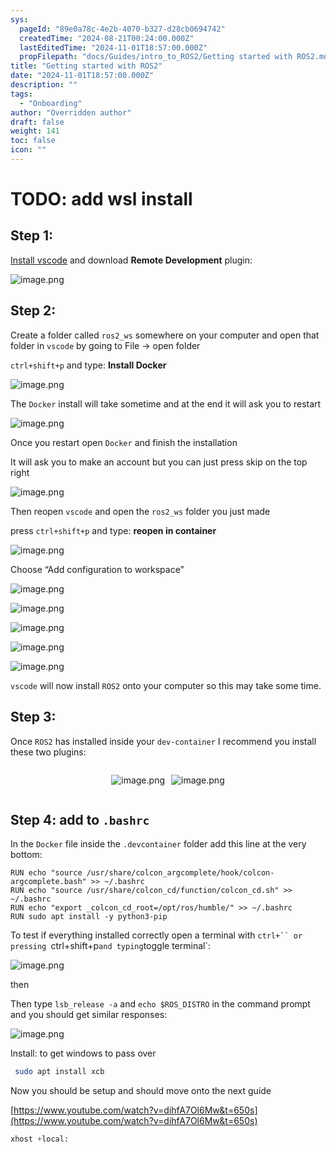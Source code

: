 ```yaml
---
sys:
  pageId: "89e0a78c-4e2b-4070-b327-d28cb0694742"
  createdTime: "2024-08-21T00:24:00.000Z"
  lastEditedTime: "2024-11-01T18:57:00.000Z"
  propFilepath: "docs/Guides/intro_to_ROS2/Getting started with ROS2.md"
title: "Getting started with ROS2"
date: "2024-11-01T18:57:00.000Z"
description: ""
tags:
  - "Onboarding"
author: "Overridden author"
draft: false
weight: 141
toc: false
icon: ""
---
```


# TODO: add wsl install

## Step 1:

[Install vscode](https://code.visualstudio.com/download) and download **Remote Development** plugin:

![image.png](https://prod-files-secure.s3.us-west-2.amazonaws.com/d518164a-d88e-44d1-a4ee-3adb3bd8bce0/efb52993-1881-4a40-b95e-6f020334f022/image.png?X-Amz-Algorithm=AWS4-HMAC-SHA256&X-Amz-Content-Sha256=UNSIGNED-PAYLOAD&X-Amz-Credential=ASIAZI2LB4665JWJXXPJ%2F20250420%2Fus-west-2%2Fs3%2Faws4_request&X-Amz-Date=20250420T061056Z&X-Amz-Expires=3600&X-Amz-Security-Token=IQoJb3JpZ2luX2VjEBIaCXVzLXdlc3QtMiJHMEUCIQC5X9ABHgxadAX6GZPLQP6qVKWpCVYtv4sp6dLX60kHEAIgK%2BSeLPNvOfHpAB7WVPSP4raus0T3DgHShBhq5WpATn4qiAQIm%2F%2F%2F%2F%2F%2F%2F%2F%2F%2F%2FARAAGgw2Mzc0MjMxODM4MDUiDDoPW1phabrowuzXzyrcAwICMYWOcXQRtgv%2BF0i%2Fxy%2BSrrE7TbEkQWd6rpqCJeHmBrqRlW6AyoBExLov7QEI2tGC1N6Z1VZNKUvoYjfuRhjqXhUDtpfQ7hOjVsEPIylvreTlO4mr3VyWuQdY%2BX7CmGgUahXUddw%2FLcSxna9Xi8jGgQSh8JMKeR9QqBdlR%2BOmeEl55CNroPd0qLFtLaI4ma21BObqDAcj%2FZGj5CoQuIsh47D8JQZNfxq%2FalJbbC6tesysSi87La9FP7xOxi3QlwpEEWCylJG3w%2FQUpV8aiZKvDEsiabgLLzyI2gNZxS1nUip6c2rTwBCSDN62o03olyo9GkCe5lUEaUgF7pBlDUIAiAyEC7fnCVC5vggWiD45YJFFWOwbV8Pd8jmJQiFJIv%2BGHuvR6sNBcAcmYnNuB%2FxLfAoKm2RS%2BaMMWc4AG%2FIVgoXD9Jp6Z8bCFW0DBXBQAFk29FZ7%2FOONTwVFjsAlnqYuNOJ2UyaVYhs262dVvbNqVjYCrxEO3z%2FaVdh5aP4rZJaSBdwBvWvoH60slQPbvlla8Re3cgft%2FUUAmt9ED9pKxUw65QYypyPJi2OeSNsLxiYN6sgzPl7FeHSlWkdGbLOeO%2BGNR2HZfyr7z05iD9W0te7o%2B7uqoxkL3WQpMIKtkcAGOqUBcRKX%2BttPA%2F7gJHtcQVHUIA17OMcZnWHzabIqGUzGdqdlMmSuadYdSWvSAcLuS0jTxBA%2B4nTVzDClqOGkxfVaNvDTpKTyUzGRf9STdkHDsJsVB%2Batpz%2FGVk5i38imfn0pWKj5%2FgC%2FIArhg4Qg4H3raGsEDwQZCKIbGCc2yQl4DN%2FxewXkzTSvdUTxsePClBIojIS2%2FkEKutdGjr4ooBeDI2DTrHfM&X-Amz-Signature=4ded5abcee628854b7441f23e514d3fdd9508e7e4068b924c74859b0ba8db62e&X-Amz-SignedHeaders=host&x-id=GetObject)

## Step 2:

Create a folder called `ros2_ws` somewhere on your computer and open that folder in `vscode` by going to File → open folder 

`ctrl+shift+p` and type: **Install Docker**

![image.png](https://prod-files-secure.s3.us-west-2.amazonaws.com/d518164a-d88e-44d1-a4ee-3adb3bd8bce0/2269dc0e-1cd5-47ff-bceb-c04ad9b2eab0/image.png?X-Amz-Algorithm=AWS4-HMAC-SHA256&X-Amz-Content-Sha256=UNSIGNED-PAYLOAD&X-Amz-Credential=ASIAZI2LB4665JWJXXPJ%2F20250420%2Fus-west-2%2Fs3%2Faws4_request&X-Amz-Date=20250420T061056Z&X-Amz-Expires=3600&X-Amz-Security-Token=IQoJb3JpZ2luX2VjEBIaCXVzLXdlc3QtMiJHMEUCIQC5X9ABHgxadAX6GZPLQP6qVKWpCVYtv4sp6dLX60kHEAIgK%2BSeLPNvOfHpAB7WVPSP4raus0T3DgHShBhq5WpATn4qiAQIm%2F%2F%2F%2F%2F%2F%2F%2F%2F%2F%2FARAAGgw2Mzc0MjMxODM4MDUiDDoPW1phabrowuzXzyrcAwICMYWOcXQRtgv%2BF0i%2Fxy%2BSrrE7TbEkQWd6rpqCJeHmBrqRlW6AyoBExLov7QEI2tGC1N6Z1VZNKUvoYjfuRhjqXhUDtpfQ7hOjVsEPIylvreTlO4mr3VyWuQdY%2BX7CmGgUahXUddw%2FLcSxna9Xi8jGgQSh8JMKeR9QqBdlR%2BOmeEl55CNroPd0qLFtLaI4ma21BObqDAcj%2FZGj5CoQuIsh47D8JQZNfxq%2FalJbbC6tesysSi87La9FP7xOxi3QlwpEEWCylJG3w%2FQUpV8aiZKvDEsiabgLLzyI2gNZxS1nUip6c2rTwBCSDN62o03olyo9GkCe5lUEaUgF7pBlDUIAiAyEC7fnCVC5vggWiD45YJFFWOwbV8Pd8jmJQiFJIv%2BGHuvR6sNBcAcmYnNuB%2FxLfAoKm2RS%2BaMMWc4AG%2FIVgoXD9Jp6Z8bCFW0DBXBQAFk29FZ7%2FOONTwVFjsAlnqYuNOJ2UyaVYhs262dVvbNqVjYCrxEO3z%2FaVdh5aP4rZJaSBdwBvWvoH60slQPbvlla8Re3cgft%2FUUAmt9ED9pKxUw65QYypyPJi2OeSNsLxiYN6sgzPl7FeHSlWkdGbLOeO%2BGNR2HZfyr7z05iD9W0te7o%2B7uqoxkL3WQpMIKtkcAGOqUBcRKX%2BttPA%2F7gJHtcQVHUIA17OMcZnWHzabIqGUzGdqdlMmSuadYdSWvSAcLuS0jTxBA%2B4nTVzDClqOGkxfVaNvDTpKTyUzGRf9STdkHDsJsVB%2Batpz%2FGVk5i38imfn0pWKj5%2FgC%2FIArhg4Qg4H3raGsEDwQZCKIbGCc2yQl4DN%2FxewXkzTSvdUTxsePClBIojIS2%2FkEKutdGjr4ooBeDI2DTrHfM&X-Amz-Signature=77b4ac7f1ef4e2803427e8ddeea5115614d8d9684c630020de0dd2a5cf611607&X-Amz-SignedHeaders=host&x-id=GetObject)

The `Docker` install will take sometime and at the end it will ask you to restart

![image.png](https://prod-files-secure.s3.us-west-2.amazonaws.com/d518164a-d88e-44d1-a4ee-3adb3bd8bce0/ed233f78-be33-4b1f-b89c-9c346c0e961e/image.png?X-Amz-Algorithm=AWS4-HMAC-SHA256&X-Amz-Content-Sha256=UNSIGNED-PAYLOAD&X-Amz-Credential=ASIAZI2LB4665JWJXXPJ%2F20250420%2Fus-west-2%2Fs3%2Faws4_request&X-Amz-Date=20250420T061056Z&X-Amz-Expires=3600&X-Amz-Security-Token=IQoJb3JpZ2luX2VjEBIaCXVzLXdlc3QtMiJHMEUCIQC5X9ABHgxadAX6GZPLQP6qVKWpCVYtv4sp6dLX60kHEAIgK%2BSeLPNvOfHpAB7WVPSP4raus0T3DgHShBhq5WpATn4qiAQIm%2F%2F%2F%2F%2F%2F%2F%2F%2F%2F%2FARAAGgw2Mzc0MjMxODM4MDUiDDoPW1phabrowuzXzyrcAwICMYWOcXQRtgv%2BF0i%2Fxy%2BSrrE7TbEkQWd6rpqCJeHmBrqRlW6AyoBExLov7QEI2tGC1N6Z1VZNKUvoYjfuRhjqXhUDtpfQ7hOjVsEPIylvreTlO4mr3VyWuQdY%2BX7CmGgUahXUddw%2FLcSxna9Xi8jGgQSh8JMKeR9QqBdlR%2BOmeEl55CNroPd0qLFtLaI4ma21BObqDAcj%2FZGj5CoQuIsh47D8JQZNfxq%2FalJbbC6tesysSi87La9FP7xOxi3QlwpEEWCylJG3w%2FQUpV8aiZKvDEsiabgLLzyI2gNZxS1nUip6c2rTwBCSDN62o03olyo9GkCe5lUEaUgF7pBlDUIAiAyEC7fnCVC5vggWiD45YJFFWOwbV8Pd8jmJQiFJIv%2BGHuvR6sNBcAcmYnNuB%2FxLfAoKm2RS%2BaMMWc4AG%2FIVgoXD9Jp6Z8bCFW0DBXBQAFk29FZ7%2FOONTwVFjsAlnqYuNOJ2UyaVYhs262dVvbNqVjYCrxEO3z%2FaVdh5aP4rZJaSBdwBvWvoH60slQPbvlla8Re3cgft%2FUUAmt9ED9pKxUw65QYypyPJi2OeSNsLxiYN6sgzPl7FeHSlWkdGbLOeO%2BGNR2HZfyr7z05iD9W0te7o%2B7uqoxkL3WQpMIKtkcAGOqUBcRKX%2BttPA%2F7gJHtcQVHUIA17OMcZnWHzabIqGUzGdqdlMmSuadYdSWvSAcLuS0jTxBA%2B4nTVzDClqOGkxfVaNvDTpKTyUzGRf9STdkHDsJsVB%2Batpz%2FGVk5i38imfn0pWKj5%2FgC%2FIArhg4Qg4H3raGsEDwQZCKIbGCc2yQl4DN%2FxewXkzTSvdUTxsePClBIojIS2%2FkEKutdGjr4ooBeDI2DTrHfM&X-Amz-Signature=dc9159ba8c37bd9a9032c8403a3ec90e531fb22aa2ba392f3b446070dba63237&X-Amz-SignedHeaders=host&x-id=GetObject)

Once you restart open `Docker` and finish the installation

It will ask you to make an account but you can just press skip on the top right

![image.png](https://prod-files-secure.s3.us-west-2.amazonaws.com/d518164a-d88e-44d1-a4ee-3adb3bd8bce0/21010ad9-1659-4fd9-9f59-9932a09b2a3d/image.png?X-Amz-Algorithm=AWS4-HMAC-SHA256&X-Amz-Content-Sha256=UNSIGNED-PAYLOAD&X-Amz-Credential=ASIAZI2LB4665JWJXXPJ%2F20250420%2Fus-west-2%2Fs3%2Faws4_request&X-Amz-Date=20250420T061056Z&X-Amz-Expires=3600&X-Amz-Security-Token=IQoJb3JpZ2luX2VjEBIaCXVzLXdlc3QtMiJHMEUCIQC5X9ABHgxadAX6GZPLQP6qVKWpCVYtv4sp6dLX60kHEAIgK%2BSeLPNvOfHpAB7WVPSP4raus0T3DgHShBhq5WpATn4qiAQIm%2F%2F%2F%2F%2F%2F%2F%2F%2F%2F%2FARAAGgw2Mzc0MjMxODM4MDUiDDoPW1phabrowuzXzyrcAwICMYWOcXQRtgv%2BF0i%2Fxy%2BSrrE7TbEkQWd6rpqCJeHmBrqRlW6AyoBExLov7QEI2tGC1N6Z1VZNKUvoYjfuRhjqXhUDtpfQ7hOjVsEPIylvreTlO4mr3VyWuQdY%2BX7CmGgUahXUddw%2FLcSxna9Xi8jGgQSh8JMKeR9QqBdlR%2BOmeEl55CNroPd0qLFtLaI4ma21BObqDAcj%2FZGj5CoQuIsh47D8JQZNfxq%2FalJbbC6tesysSi87La9FP7xOxi3QlwpEEWCylJG3w%2FQUpV8aiZKvDEsiabgLLzyI2gNZxS1nUip6c2rTwBCSDN62o03olyo9GkCe5lUEaUgF7pBlDUIAiAyEC7fnCVC5vggWiD45YJFFWOwbV8Pd8jmJQiFJIv%2BGHuvR6sNBcAcmYnNuB%2FxLfAoKm2RS%2BaMMWc4AG%2FIVgoXD9Jp6Z8bCFW0DBXBQAFk29FZ7%2FOONTwVFjsAlnqYuNOJ2UyaVYhs262dVvbNqVjYCrxEO3z%2FaVdh5aP4rZJaSBdwBvWvoH60slQPbvlla8Re3cgft%2FUUAmt9ED9pKxUw65QYypyPJi2OeSNsLxiYN6sgzPl7FeHSlWkdGbLOeO%2BGNR2HZfyr7z05iD9W0te7o%2B7uqoxkL3WQpMIKtkcAGOqUBcRKX%2BttPA%2F7gJHtcQVHUIA17OMcZnWHzabIqGUzGdqdlMmSuadYdSWvSAcLuS0jTxBA%2B4nTVzDClqOGkxfVaNvDTpKTyUzGRf9STdkHDsJsVB%2Batpz%2FGVk5i38imfn0pWKj5%2FgC%2FIArhg4Qg4H3raGsEDwQZCKIbGCc2yQl4DN%2FxewXkzTSvdUTxsePClBIojIS2%2FkEKutdGjr4ooBeDI2DTrHfM&X-Amz-Signature=0bfe92274e54e726396d6ded3a278bc226691fe719ef1f3087932325e61f9c3f&X-Amz-SignedHeaders=host&x-id=GetObject)

Then reopen `vscode` and open the `ros2_ws` folder you just made

press `ctrl+shift+p` and type: **reopen in container**

![image.png](https://prod-files-secure.s3.us-west-2.amazonaws.com/d518164a-d88e-44d1-a4ee-3adb3bd8bce0/4e93b8c2-41ad-488c-8095-c74205196118/image.png?X-Amz-Algorithm=AWS4-HMAC-SHA256&X-Amz-Content-Sha256=UNSIGNED-PAYLOAD&X-Amz-Credential=ASIAZI2LB4665JWJXXPJ%2F20250420%2Fus-west-2%2Fs3%2Faws4_request&X-Amz-Date=20250420T061056Z&X-Amz-Expires=3600&X-Amz-Security-Token=IQoJb3JpZ2luX2VjEBIaCXVzLXdlc3QtMiJHMEUCIQC5X9ABHgxadAX6GZPLQP6qVKWpCVYtv4sp6dLX60kHEAIgK%2BSeLPNvOfHpAB7WVPSP4raus0T3DgHShBhq5WpATn4qiAQIm%2F%2F%2F%2F%2F%2F%2F%2F%2F%2F%2FARAAGgw2Mzc0MjMxODM4MDUiDDoPW1phabrowuzXzyrcAwICMYWOcXQRtgv%2BF0i%2Fxy%2BSrrE7TbEkQWd6rpqCJeHmBrqRlW6AyoBExLov7QEI2tGC1N6Z1VZNKUvoYjfuRhjqXhUDtpfQ7hOjVsEPIylvreTlO4mr3VyWuQdY%2BX7CmGgUahXUddw%2FLcSxna9Xi8jGgQSh8JMKeR9QqBdlR%2BOmeEl55CNroPd0qLFtLaI4ma21BObqDAcj%2FZGj5CoQuIsh47D8JQZNfxq%2FalJbbC6tesysSi87La9FP7xOxi3QlwpEEWCylJG3w%2FQUpV8aiZKvDEsiabgLLzyI2gNZxS1nUip6c2rTwBCSDN62o03olyo9GkCe5lUEaUgF7pBlDUIAiAyEC7fnCVC5vggWiD45YJFFWOwbV8Pd8jmJQiFJIv%2BGHuvR6sNBcAcmYnNuB%2FxLfAoKm2RS%2BaMMWc4AG%2FIVgoXD9Jp6Z8bCFW0DBXBQAFk29FZ7%2FOONTwVFjsAlnqYuNOJ2UyaVYhs262dVvbNqVjYCrxEO3z%2FaVdh5aP4rZJaSBdwBvWvoH60slQPbvlla8Re3cgft%2FUUAmt9ED9pKxUw65QYypyPJi2OeSNsLxiYN6sgzPl7FeHSlWkdGbLOeO%2BGNR2HZfyr7z05iD9W0te7o%2B7uqoxkL3WQpMIKtkcAGOqUBcRKX%2BttPA%2F7gJHtcQVHUIA17OMcZnWHzabIqGUzGdqdlMmSuadYdSWvSAcLuS0jTxBA%2B4nTVzDClqOGkxfVaNvDTpKTyUzGRf9STdkHDsJsVB%2Batpz%2FGVk5i38imfn0pWKj5%2FgC%2FIArhg4Qg4H3raGsEDwQZCKIbGCc2yQl4DN%2FxewXkzTSvdUTxsePClBIojIS2%2FkEKutdGjr4ooBeDI2DTrHfM&X-Amz-Signature=a1cafcc78a7c7f2a5d4b948640e9c725c2b5c16e0834c37dca27cd1129e63dd6&X-Amz-SignedHeaders=host&x-id=GetObject)

Choose “Add configuration to workspace”

![image.png](https://prod-files-secure.s3.us-west-2.amazonaws.com/d518164a-d88e-44d1-a4ee-3adb3bd8bce0/9560b282-5060-4989-ba37-97e7b2c22476/image.png?X-Amz-Algorithm=AWS4-HMAC-SHA256&X-Amz-Content-Sha256=UNSIGNED-PAYLOAD&X-Amz-Credential=ASIAZI2LB4665JWJXXPJ%2F20250420%2Fus-west-2%2Fs3%2Faws4_request&X-Amz-Date=20250420T061056Z&X-Amz-Expires=3600&X-Amz-Security-Token=IQoJb3JpZ2luX2VjEBIaCXVzLXdlc3QtMiJHMEUCIQC5X9ABHgxadAX6GZPLQP6qVKWpCVYtv4sp6dLX60kHEAIgK%2BSeLPNvOfHpAB7WVPSP4raus0T3DgHShBhq5WpATn4qiAQIm%2F%2F%2F%2F%2F%2F%2F%2F%2F%2F%2FARAAGgw2Mzc0MjMxODM4MDUiDDoPW1phabrowuzXzyrcAwICMYWOcXQRtgv%2BF0i%2Fxy%2BSrrE7TbEkQWd6rpqCJeHmBrqRlW6AyoBExLov7QEI2tGC1N6Z1VZNKUvoYjfuRhjqXhUDtpfQ7hOjVsEPIylvreTlO4mr3VyWuQdY%2BX7CmGgUahXUddw%2FLcSxna9Xi8jGgQSh8JMKeR9QqBdlR%2BOmeEl55CNroPd0qLFtLaI4ma21BObqDAcj%2FZGj5CoQuIsh47D8JQZNfxq%2FalJbbC6tesysSi87La9FP7xOxi3QlwpEEWCylJG3w%2FQUpV8aiZKvDEsiabgLLzyI2gNZxS1nUip6c2rTwBCSDN62o03olyo9GkCe5lUEaUgF7pBlDUIAiAyEC7fnCVC5vggWiD45YJFFWOwbV8Pd8jmJQiFJIv%2BGHuvR6sNBcAcmYnNuB%2FxLfAoKm2RS%2BaMMWc4AG%2FIVgoXD9Jp6Z8bCFW0DBXBQAFk29FZ7%2FOONTwVFjsAlnqYuNOJ2UyaVYhs262dVvbNqVjYCrxEO3z%2FaVdh5aP4rZJaSBdwBvWvoH60slQPbvlla8Re3cgft%2FUUAmt9ED9pKxUw65QYypyPJi2OeSNsLxiYN6sgzPl7FeHSlWkdGbLOeO%2BGNR2HZfyr7z05iD9W0te7o%2B7uqoxkL3WQpMIKtkcAGOqUBcRKX%2BttPA%2F7gJHtcQVHUIA17OMcZnWHzabIqGUzGdqdlMmSuadYdSWvSAcLuS0jTxBA%2B4nTVzDClqOGkxfVaNvDTpKTyUzGRf9STdkHDsJsVB%2Batpz%2FGVk5i38imfn0pWKj5%2FgC%2FIArhg4Qg4H3raGsEDwQZCKIbGCc2yQl4DN%2FxewXkzTSvdUTxsePClBIojIS2%2FkEKutdGjr4ooBeDI2DTrHfM&X-Amz-Signature=2c83c7aebd5a53eb7b81fbe3fbd024768f65af4939ae93c49f3621eaf934ac15&X-Amz-SignedHeaders=host&x-id=GetObject)

![image.png](https://prod-files-secure.s3.us-west-2.amazonaws.com/d518164a-d88e-44d1-a4ee-3adb3bd8bce0/2ee63f81-886b-48e8-a553-dc6e5eac99e4/image.png?X-Amz-Algorithm=AWS4-HMAC-SHA256&X-Amz-Content-Sha256=UNSIGNED-PAYLOAD&X-Amz-Credential=ASIAZI2LB4665JWJXXPJ%2F20250420%2Fus-west-2%2Fs3%2Faws4_request&X-Amz-Date=20250420T061056Z&X-Amz-Expires=3600&X-Amz-Security-Token=IQoJb3JpZ2luX2VjEBIaCXVzLXdlc3QtMiJHMEUCIQC5X9ABHgxadAX6GZPLQP6qVKWpCVYtv4sp6dLX60kHEAIgK%2BSeLPNvOfHpAB7WVPSP4raus0T3DgHShBhq5WpATn4qiAQIm%2F%2F%2F%2F%2F%2F%2F%2F%2F%2F%2FARAAGgw2Mzc0MjMxODM4MDUiDDoPW1phabrowuzXzyrcAwICMYWOcXQRtgv%2BF0i%2Fxy%2BSrrE7TbEkQWd6rpqCJeHmBrqRlW6AyoBExLov7QEI2tGC1N6Z1VZNKUvoYjfuRhjqXhUDtpfQ7hOjVsEPIylvreTlO4mr3VyWuQdY%2BX7CmGgUahXUddw%2FLcSxna9Xi8jGgQSh8JMKeR9QqBdlR%2BOmeEl55CNroPd0qLFtLaI4ma21BObqDAcj%2FZGj5CoQuIsh47D8JQZNfxq%2FalJbbC6tesysSi87La9FP7xOxi3QlwpEEWCylJG3w%2FQUpV8aiZKvDEsiabgLLzyI2gNZxS1nUip6c2rTwBCSDN62o03olyo9GkCe5lUEaUgF7pBlDUIAiAyEC7fnCVC5vggWiD45YJFFWOwbV8Pd8jmJQiFJIv%2BGHuvR6sNBcAcmYnNuB%2FxLfAoKm2RS%2BaMMWc4AG%2FIVgoXD9Jp6Z8bCFW0DBXBQAFk29FZ7%2FOONTwVFjsAlnqYuNOJ2UyaVYhs262dVvbNqVjYCrxEO3z%2FaVdh5aP4rZJaSBdwBvWvoH60slQPbvlla8Re3cgft%2FUUAmt9ED9pKxUw65QYypyPJi2OeSNsLxiYN6sgzPl7FeHSlWkdGbLOeO%2BGNR2HZfyr7z05iD9W0te7o%2B7uqoxkL3WQpMIKtkcAGOqUBcRKX%2BttPA%2F7gJHtcQVHUIA17OMcZnWHzabIqGUzGdqdlMmSuadYdSWvSAcLuS0jTxBA%2B4nTVzDClqOGkxfVaNvDTpKTyUzGRf9STdkHDsJsVB%2Batpz%2FGVk5i38imfn0pWKj5%2FgC%2FIArhg4Qg4H3raGsEDwQZCKIbGCc2yQl4DN%2FxewXkzTSvdUTxsePClBIojIS2%2FkEKutdGjr4ooBeDI2DTrHfM&X-Amz-Signature=5dda1c46638a752710fa8c0a7ac05758e9df5ad31127b0c63e57c44a2bb33ac7&X-Amz-SignedHeaders=host&x-id=GetObject)

![image.png](https://prod-files-secure.s3.us-west-2.amazonaws.com/d518164a-d88e-44d1-a4ee-3adb3bd8bce0/ae1580b2-b048-407e-aed9-b584224a7a04/image.png?X-Amz-Algorithm=AWS4-HMAC-SHA256&X-Amz-Content-Sha256=UNSIGNED-PAYLOAD&X-Amz-Credential=ASIAZI2LB4665JWJXXPJ%2F20250420%2Fus-west-2%2Fs3%2Faws4_request&X-Amz-Date=20250420T061056Z&X-Amz-Expires=3600&X-Amz-Security-Token=IQoJb3JpZ2luX2VjEBIaCXVzLXdlc3QtMiJHMEUCIQC5X9ABHgxadAX6GZPLQP6qVKWpCVYtv4sp6dLX60kHEAIgK%2BSeLPNvOfHpAB7WVPSP4raus0T3DgHShBhq5WpATn4qiAQIm%2F%2F%2F%2F%2F%2F%2F%2F%2F%2F%2FARAAGgw2Mzc0MjMxODM4MDUiDDoPW1phabrowuzXzyrcAwICMYWOcXQRtgv%2BF0i%2Fxy%2BSrrE7TbEkQWd6rpqCJeHmBrqRlW6AyoBExLov7QEI2tGC1N6Z1VZNKUvoYjfuRhjqXhUDtpfQ7hOjVsEPIylvreTlO4mr3VyWuQdY%2BX7CmGgUahXUddw%2FLcSxna9Xi8jGgQSh8JMKeR9QqBdlR%2BOmeEl55CNroPd0qLFtLaI4ma21BObqDAcj%2FZGj5CoQuIsh47D8JQZNfxq%2FalJbbC6tesysSi87La9FP7xOxi3QlwpEEWCylJG3w%2FQUpV8aiZKvDEsiabgLLzyI2gNZxS1nUip6c2rTwBCSDN62o03olyo9GkCe5lUEaUgF7pBlDUIAiAyEC7fnCVC5vggWiD45YJFFWOwbV8Pd8jmJQiFJIv%2BGHuvR6sNBcAcmYnNuB%2FxLfAoKm2RS%2BaMMWc4AG%2FIVgoXD9Jp6Z8bCFW0DBXBQAFk29FZ7%2FOONTwVFjsAlnqYuNOJ2UyaVYhs262dVvbNqVjYCrxEO3z%2FaVdh5aP4rZJaSBdwBvWvoH60slQPbvlla8Re3cgft%2FUUAmt9ED9pKxUw65QYypyPJi2OeSNsLxiYN6sgzPl7FeHSlWkdGbLOeO%2BGNR2HZfyr7z05iD9W0te7o%2B7uqoxkL3WQpMIKtkcAGOqUBcRKX%2BttPA%2F7gJHtcQVHUIA17OMcZnWHzabIqGUzGdqdlMmSuadYdSWvSAcLuS0jTxBA%2B4nTVzDClqOGkxfVaNvDTpKTyUzGRf9STdkHDsJsVB%2Batpz%2FGVk5i38imfn0pWKj5%2FgC%2FIArhg4Qg4H3raGsEDwQZCKIbGCc2yQl4DN%2FxewXkzTSvdUTxsePClBIojIS2%2FkEKutdGjr4ooBeDI2DTrHfM&X-Amz-Signature=52b49ccf005ea9acaeb7ce4d5745c44eda1726d96670500dee7353cccc016fab&X-Amz-SignedHeaders=host&x-id=GetObject)

![image.png](https://prod-files-secure.s3.us-west-2.amazonaws.com/d518164a-d88e-44d1-a4ee-3adb3bd8bce0/53255b28-f75e-430f-b9e3-c0ac8577e42b/image.png?X-Amz-Algorithm=AWS4-HMAC-SHA256&X-Amz-Content-Sha256=UNSIGNED-PAYLOAD&X-Amz-Credential=ASIAZI2LB4665JWJXXPJ%2F20250420%2Fus-west-2%2Fs3%2Faws4_request&X-Amz-Date=20250420T061056Z&X-Amz-Expires=3600&X-Amz-Security-Token=IQoJb3JpZ2luX2VjEBIaCXVzLXdlc3QtMiJHMEUCIQC5X9ABHgxadAX6GZPLQP6qVKWpCVYtv4sp6dLX60kHEAIgK%2BSeLPNvOfHpAB7WVPSP4raus0T3DgHShBhq5WpATn4qiAQIm%2F%2F%2F%2F%2F%2F%2F%2F%2F%2F%2FARAAGgw2Mzc0MjMxODM4MDUiDDoPW1phabrowuzXzyrcAwICMYWOcXQRtgv%2BF0i%2Fxy%2BSrrE7TbEkQWd6rpqCJeHmBrqRlW6AyoBExLov7QEI2tGC1N6Z1VZNKUvoYjfuRhjqXhUDtpfQ7hOjVsEPIylvreTlO4mr3VyWuQdY%2BX7CmGgUahXUddw%2FLcSxna9Xi8jGgQSh8JMKeR9QqBdlR%2BOmeEl55CNroPd0qLFtLaI4ma21BObqDAcj%2FZGj5CoQuIsh47D8JQZNfxq%2FalJbbC6tesysSi87La9FP7xOxi3QlwpEEWCylJG3w%2FQUpV8aiZKvDEsiabgLLzyI2gNZxS1nUip6c2rTwBCSDN62o03olyo9GkCe5lUEaUgF7pBlDUIAiAyEC7fnCVC5vggWiD45YJFFWOwbV8Pd8jmJQiFJIv%2BGHuvR6sNBcAcmYnNuB%2FxLfAoKm2RS%2BaMMWc4AG%2FIVgoXD9Jp6Z8bCFW0DBXBQAFk29FZ7%2FOONTwVFjsAlnqYuNOJ2UyaVYhs262dVvbNqVjYCrxEO3z%2FaVdh5aP4rZJaSBdwBvWvoH60slQPbvlla8Re3cgft%2FUUAmt9ED9pKxUw65QYypyPJi2OeSNsLxiYN6sgzPl7FeHSlWkdGbLOeO%2BGNR2HZfyr7z05iD9W0te7o%2B7uqoxkL3WQpMIKtkcAGOqUBcRKX%2BttPA%2F7gJHtcQVHUIA17OMcZnWHzabIqGUzGdqdlMmSuadYdSWvSAcLuS0jTxBA%2B4nTVzDClqOGkxfVaNvDTpKTyUzGRf9STdkHDsJsVB%2Batpz%2FGVk5i38imfn0pWKj5%2FgC%2FIArhg4Qg4H3raGsEDwQZCKIbGCc2yQl4DN%2FxewXkzTSvdUTxsePClBIojIS2%2FkEKutdGjr4ooBeDI2DTrHfM&X-Amz-Signature=51ee90d6d1c3fac1ddcd6905a305be05a97b2005ac44f9c019a48caf1a858ad8&X-Amz-SignedHeaders=host&x-id=GetObject)

![image.png](https://prod-files-secure.s3.us-west-2.amazonaws.com/d518164a-d88e-44d1-a4ee-3adb3bd8bce0/7c562767-5af9-4ffb-97d1-327bcdf4ee00/image.png?X-Amz-Algorithm=AWS4-HMAC-SHA256&X-Amz-Content-Sha256=UNSIGNED-PAYLOAD&X-Amz-Credential=ASIAZI2LB4665JWJXXPJ%2F20250420%2Fus-west-2%2Fs3%2Faws4_request&X-Amz-Date=20250420T061056Z&X-Amz-Expires=3600&X-Amz-Security-Token=IQoJb3JpZ2luX2VjEBIaCXVzLXdlc3QtMiJHMEUCIQC5X9ABHgxadAX6GZPLQP6qVKWpCVYtv4sp6dLX60kHEAIgK%2BSeLPNvOfHpAB7WVPSP4raus0T3DgHShBhq5WpATn4qiAQIm%2F%2F%2F%2F%2F%2F%2F%2F%2F%2F%2FARAAGgw2Mzc0MjMxODM4MDUiDDoPW1phabrowuzXzyrcAwICMYWOcXQRtgv%2BF0i%2Fxy%2BSrrE7TbEkQWd6rpqCJeHmBrqRlW6AyoBExLov7QEI2tGC1N6Z1VZNKUvoYjfuRhjqXhUDtpfQ7hOjVsEPIylvreTlO4mr3VyWuQdY%2BX7CmGgUahXUddw%2FLcSxna9Xi8jGgQSh8JMKeR9QqBdlR%2BOmeEl55CNroPd0qLFtLaI4ma21BObqDAcj%2FZGj5CoQuIsh47D8JQZNfxq%2FalJbbC6tesysSi87La9FP7xOxi3QlwpEEWCylJG3w%2FQUpV8aiZKvDEsiabgLLzyI2gNZxS1nUip6c2rTwBCSDN62o03olyo9GkCe5lUEaUgF7pBlDUIAiAyEC7fnCVC5vggWiD45YJFFWOwbV8Pd8jmJQiFJIv%2BGHuvR6sNBcAcmYnNuB%2FxLfAoKm2RS%2BaMMWc4AG%2FIVgoXD9Jp6Z8bCFW0DBXBQAFk29FZ7%2FOONTwVFjsAlnqYuNOJ2UyaVYhs262dVvbNqVjYCrxEO3z%2FaVdh5aP4rZJaSBdwBvWvoH60slQPbvlla8Re3cgft%2FUUAmt9ED9pKxUw65QYypyPJi2OeSNsLxiYN6sgzPl7FeHSlWkdGbLOeO%2BGNR2HZfyr7z05iD9W0te7o%2B7uqoxkL3WQpMIKtkcAGOqUBcRKX%2BttPA%2F7gJHtcQVHUIA17OMcZnWHzabIqGUzGdqdlMmSuadYdSWvSAcLuS0jTxBA%2B4nTVzDClqOGkxfVaNvDTpKTyUzGRf9STdkHDsJsVB%2Batpz%2FGVk5i38imfn0pWKj5%2FgC%2FIArhg4Qg4H3raGsEDwQZCKIbGCc2yQl4DN%2FxewXkzTSvdUTxsePClBIojIS2%2FkEKutdGjr4ooBeDI2DTrHfM&X-Amz-Signature=aa8d359a111838c4228c407aba2cadd55a0c22d851dff239e2dc0c7419da4179&X-Amz-SignedHeaders=host&x-id=GetObject)

`vscode` will now install `ROS2` onto your computer so this may take some time.

## Step 3:

Once `ROS2` has installed inside your `dev-container` I recommend you install these two plugins:

<div style="display: flex;flex-direction: row; column-gap:10px; max-width: 630px;justify-content: center;">
<div>

![image.png](https://prod-files-secure.s3.us-west-2.amazonaws.com/d518164a-d88e-44d1-a4ee-3adb3bd8bce0/3fc3d550-5a54-4ba1-ba6b-faa01cdb7369/image.png?X-Amz-Algorithm=AWS4-HMAC-SHA256&X-Amz-Content-Sha256=UNSIGNED-PAYLOAD&X-Amz-Credential=ASIAZI2LB466WFLSA4R2%2F20250420%2Fus-west-2%2Fs3%2Faws4_request&X-Amz-Date=20250420T061057Z&X-Amz-Expires=3600&X-Amz-Security-Token=IQoJb3JpZ2luX2VjEBIaCXVzLXdlc3QtMiJGMEQCIHQ%2FbV2rmEEmDvzk87yW9yPp1wNX038Uu5XJtI5ntmExAiBEsfu6jcW3ehaNUUEm6YkzXk64hHaVjEPCN4aJa5vzqSqIBAib%2F%2F%2F%2F%2F%2F%2F%2F%2F%2F8BEAAaDDYzNzQyMzE4MzgwNSIM8Fb3atmRFqTrZ2ZvKtwDv4NEyOoB7hqvpS6qpVwmI%2F8hA25Ia4A8nVTOaJ0Qhl0FgAd4ZlpbFZMeLwWctF2vSs%2B3EwyL2Ur2rau5Y0z%2FTncPcR1HIFrhUkwbf0RbS7uw%2BuEnwm4aprFwd7aCwSyk6x%2FcKPWw8uluE4DXZfi6CUe2BoDCmu1IakTW%2FgoX9kmgHK9TX3A5xNDeLKBExuWsLwyw5%2FI3jsMJErj1rB3oqmyQ5CLzcvRItqdg%2FDsSZMhVuGCoAnuYctFXPMoU6iAsGaiOCn0COPYCB1sqLOuX8O2pNTQ6baB3yeY3AsRVXkaseT%2BAYv16dQ8NEaULmY50pFLsgicgnk%2FcYB0lBKBJ8i%2FKuJq4nllddyySxjhA%2F%2FTkjmUznDqoTGAGKSV3SoRVU3fXWg0t%2FA9pXynP5wdSk1FwnkxHG533QjJ8DeHm0pBRidLHzlUaNEEQnWGCLDi8dYvySjWJ%2FR8BOIV1mxfManMRqg3LTLWzi3vDOzgTqYR3BZYaMX4zk6VUK%2Bh2o5onIxMWh7WvMscMUOHlb1iU9OdgojsfzJa2WB0fyPpx9CtTIvCPpmd8B1BoZ2ddarMKL67uw4%2FhXP6Tbfxkj6JSyHIwayjX9mj4l5i879XSp9LDTNek3SdHTxqbspMwhK2RwAY6pgFZkCJb8vrPy5Z5HFGilQbBGNgp5q22sNxtTWaLXgi1CJC1nrkLi5H9MKIX2kYtqsjMepsOxmfvGqiG8JiaAGszVG%2FSzlABQALjKT8JD03W0ScXkEcIOeUqDv3KngGcHtg5QhHsy%2BlY%2BOISQpIeocNSacABQAdPxELQ7bULWTPAnap7190nfB7GQVDRbgtZcwRy2rf2KkV95c%2FvcHj8HGklloE4P7Hh&X-Amz-Signature=c325a9b1ae6f8ef56139a3852b733a17b202d87a88e0d86a39da6a0ac55f3d8e&X-Amz-SignedHeaders=host&x-id=GetObject)

</div>
<div>

![image.png](https://prod-files-secure.s3.us-west-2.amazonaws.com/d518164a-d88e-44d1-a4ee-3adb3bd8bce0/d994cc66-13c2-4093-a5a3-f84cf4601a82/image.png?X-Amz-Algorithm=AWS4-HMAC-SHA256&X-Amz-Content-Sha256=UNSIGNED-PAYLOAD&X-Amz-Credential=ASIAZI2LB466RYBJARYQ%2F20250420%2Fus-west-2%2Fs3%2Faws4_request&X-Amz-Date=20250420T061057Z&X-Amz-Expires=3600&X-Amz-Security-Token=IQoJb3JpZ2luX2VjEBYaCXVzLXdlc3QtMiJHMEUCIGMYumSc1DXw%2BC6nPVLtU9SHgziLzQDCxgJoAHfCoLFWAiEA3fq%2FoNx5JLSli3czCAXLB%2FqdMdSq5%2FDpbohtwavR5PEqiAQIn%2F%2F%2F%2F%2F%2F%2F%2F%2F%2F%2FARAAGgw2Mzc0MjMxODM4MDUiDEHDxF%2FQrukKUAl6GyrcA4g3ORpeceTOTn4fbvf05XD7Yz06N7fq5FaY%2F6lEv7wcVj97WJfGJm978gHk23XYGqOHSyhC%2FvByrEU2XB%2Bo9IXQICYHIxfUFFpWCq5KCtaWsOvLRosSZ6naRCffET6w3fUH%2Bs%2FD8VoqB3cVKEfbN90dTbgkjmwXyW0%2FIyCbxaKwgJft9Ex%2BeeKnabZ5%2F%2BTagV%2F%2BuP8hKy8VR%2FS%2BkkhZAyqVnjp7gVeUWe%2BX%2BslNlqmSsmnaZFSeUu1jeR9JnSYYGE%2B6juYXUr1W35o2Oleq4h6SjPSiXS0QU1%2BSVykNFuIXKjM0ehsio4B3P8KgkPMbrSLkY6SjTQzalAADkzD0Q7LaIhkfPHlezssPixtk32CJ%2FipLWn8SrR2thMYcO%2B1%2BMso3AsgUfmHjgBixeR%2Be3S0tHvRQzbgmr5Wk0yAqNk6VZep8e8PQ5%2FOyujOX1k6w59onxiKErg1W2EU2Hkgl0dOu%2Bh0T5HNQ%2FCLx5IyFMp0e0CROu3NdR9hG3QbFes4X1ROWEcdJoYg%2FI56PVUgDEsXy9juGH%2BOBUi4rAFtiWWAK7HYeGbwz2rNHs%2Fjf9fyw8d%2FOfjsopdRvlgYx2iUgzk50dJvteBlXthqT9vKBxsQMVaLJPeVOf%2BR9eaDiMMOVksAGOqUBGD4Tch%2FPa0Ei5SZ4JLovCASDPgabPVmV8Z%2Fh45LCFrXCYhi3K%2B7uzj3ciOqX6igHLNSO6hVnroOwoIrqrfe1u5bAMrbIvS3KAEACU3gMuA%2FwGrndikPuqJdYQqiR6IVx%2FgIU66C4wQlViGzmV%2BsMtdJ6y2RljiMe3V7zM6GzjBjqOMAxQwDUBfF45OcFx6JdN%2BbEHRlIvQPRGFNA0GEQOlX978r%2F&X-Amz-Signature=56a6efaa61b5911ec019063c8fa2738a01ce44c22429682d1adeeda9edcadc9d&X-Amz-SignedHeaders=host&x-id=GetObject)

</div>
</div>

## Step 4: add to `.bashrc`

In the `Docker` file inside the `.devcontainer` folder add this line at the very bottom: 

```docker
RUN echo "source /usr/share/colcon_argcomplete/hook/colcon-argcomplete.bash" >> ~/.bashrc
RUN echo "source /usr/share/colcon_cd/function/colcon_cd.sh" >> ~/.bashrc
RUN echo "export _colcon_cd_root=/opt/ros/humble/" >> ~/.bashrc
RUN sudo apt install -y python3-pip 
```

To test if everything installed correctly open a terminal with `ctrl+`` or pressing `ctrl+shift+p` and typing `toggle terminal`:

![image.png](https://prod-files-secure.s3.us-west-2.amazonaws.com/d518164a-d88e-44d1-a4ee-3adb3bd8bce0/6a4943d8-b04e-4c02-9a58-775f3384d1a5/image.png?X-Amz-Algorithm=AWS4-HMAC-SHA256&X-Amz-Content-Sha256=UNSIGNED-PAYLOAD&X-Amz-Credential=ASIAZI2LB4665JWJXXPJ%2F20250420%2Fus-west-2%2Fs3%2Faws4_request&X-Amz-Date=20250420T061056Z&X-Amz-Expires=3600&X-Amz-Security-Token=IQoJb3JpZ2luX2VjEBIaCXVzLXdlc3QtMiJHMEUCIQC5X9ABHgxadAX6GZPLQP6qVKWpCVYtv4sp6dLX60kHEAIgK%2BSeLPNvOfHpAB7WVPSP4raus0T3DgHShBhq5WpATn4qiAQIm%2F%2F%2F%2F%2F%2F%2F%2F%2F%2F%2FARAAGgw2Mzc0MjMxODM4MDUiDDoPW1phabrowuzXzyrcAwICMYWOcXQRtgv%2BF0i%2Fxy%2BSrrE7TbEkQWd6rpqCJeHmBrqRlW6AyoBExLov7QEI2tGC1N6Z1VZNKUvoYjfuRhjqXhUDtpfQ7hOjVsEPIylvreTlO4mr3VyWuQdY%2BX7CmGgUahXUddw%2FLcSxna9Xi8jGgQSh8JMKeR9QqBdlR%2BOmeEl55CNroPd0qLFtLaI4ma21BObqDAcj%2FZGj5CoQuIsh47D8JQZNfxq%2FalJbbC6tesysSi87La9FP7xOxi3QlwpEEWCylJG3w%2FQUpV8aiZKvDEsiabgLLzyI2gNZxS1nUip6c2rTwBCSDN62o03olyo9GkCe5lUEaUgF7pBlDUIAiAyEC7fnCVC5vggWiD45YJFFWOwbV8Pd8jmJQiFJIv%2BGHuvR6sNBcAcmYnNuB%2FxLfAoKm2RS%2BaMMWc4AG%2FIVgoXD9Jp6Z8bCFW0DBXBQAFk29FZ7%2FOONTwVFjsAlnqYuNOJ2UyaVYhs262dVvbNqVjYCrxEO3z%2FaVdh5aP4rZJaSBdwBvWvoH60slQPbvlla8Re3cgft%2FUUAmt9ED9pKxUw65QYypyPJi2OeSNsLxiYN6sgzPl7FeHSlWkdGbLOeO%2BGNR2HZfyr7z05iD9W0te7o%2B7uqoxkL3WQpMIKtkcAGOqUBcRKX%2BttPA%2F7gJHtcQVHUIA17OMcZnWHzabIqGUzGdqdlMmSuadYdSWvSAcLuS0jTxBA%2B4nTVzDClqOGkxfVaNvDTpKTyUzGRf9STdkHDsJsVB%2Batpz%2FGVk5i38imfn0pWKj5%2FgC%2FIArhg4Qg4H3raGsEDwQZCKIbGCc2yQl4DN%2FxewXkzTSvdUTxsePClBIojIS2%2FkEKutdGjr4ooBeDI2DTrHfM&X-Amz-Signature=6914facf5018d15277164743c90f890f289f0e56ea11b98926ccd99b4f37b854&X-Amz-SignedHeaders=host&x-id=GetObject)

then 

Then type `lsb_release -a` and `echo $ROS_DISTRO` in the command prompt and you should get similar responses:

![image.png](https://prod-files-secure.s3.us-west-2.amazonaws.com/d518164a-d88e-44d1-a4ee-3adb3bd8bce0/3e635dec-a805-4e85-8b9e-d000e5b71a4e/image.png?X-Amz-Algorithm=AWS4-HMAC-SHA256&X-Amz-Content-Sha256=UNSIGNED-PAYLOAD&X-Amz-Credential=ASIAZI2LB4665JWJXXPJ%2F20250420%2Fus-west-2%2Fs3%2Faws4_request&X-Amz-Date=20250420T061056Z&X-Amz-Expires=3600&X-Amz-Security-Token=IQoJb3JpZ2luX2VjEBIaCXVzLXdlc3QtMiJHMEUCIQC5X9ABHgxadAX6GZPLQP6qVKWpCVYtv4sp6dLX60kHEAIgK%2BSeLPNvOfHpAB7WVPSP4raus0T3DgHShBhq5WpATn4qiAQIm%2F%2F%2F%2F%2F%2F%2F%2F%2F%2F%2FARAAGgw2Mzc0MjMxODM4MDUiDDoPW1phabrowuzXzyrcAwICMYWOcXQRtgv%2BF0i%2Fxy%2BSrrE7TbEkQWd6rpqCJeHmBrqRlW6AyoBExLov7QEI2tGC1N6Z1VZNKUvoYjfuRhjqXhUDtpfQ7hOjVsEPIylvreTlO4mr3VyWuQdY%2BX7CmGgUahXUddw%2FLcSxna9Xi8jGgQSh8JMKeR9QqBdlR%2BOmeEl55CNroPd0qLFtLaI4ma21BObqDAcj%2FZGj5CoQuIsh47D8JQZNfxq%2FalJbbC6tesysSi87La9FP7xOxi3QlwpEEWCylJG3w%2FQUpV8aiZKvDEsiabgLLzyI2gNZxS1nUip6c2rTwBCSDN62o03olyo9GkCe5lUEaUgF7pBlDUIAiAyEC7fnCVC5vggWiD45YJFFWOwbV8Pd8jmJQiFJIv%2BGHuvR6sNBcAcmYnNuB%2FxLfAoKm2RS%2BaMMWc4AG%2FIVgoXD9Jp6Z8bCFW0DBXBQAFk29FZ7%2FOONTwVFjsAlnqYuNOJ2UyaVYhs262dVvbNqVjYCrxEO3z%2FaVdh5aP4rZJaSBdwBvWvoH60slQPbvlla8Re3cgft%2FUUAmt9ED9pKxUw65QYypyPJi2OeSNsLxiYN6sgzPl7FeHSlWkdGbLOeO%2BGNR2HZfyr7z05iD9W0te7o%2B7uqoxkL3WQpMIKtkcAGOqUBcRKX%2BttPA%2F7gJHtcQVHUIA17OMcZnWHzabIqGUzGdqdlMmSuadYdSWvSAcLuS0jTxBA%2B4nTVzDClqOGkxfVaNvDTpKTyUzGRf9STdkHDsJsVB%2Batpz%2FGVk5i38imfn0pWKj5%2FgC%2FIArhg4Qg4H3raGsEDwQZCKIbGCc2yQl4DN%2FxewXkzTSvdUTxsePClBIojIS2%2FkEKutdGjr4ooBeDI2DTrHfM&X-Amz-Signature=18078341cab2b50cad77ee49ea3dfe965e30b139e931bb330e5b88be12afe2d2&X-Amz-SignedHeaders=host&x-id=GetObject)

Install:  to get windows to pass over

```bash
 sudo apt install xcb
```

Now you should be setup and should move onto the next guide 

[https://www.youtube.com/watch?v=dihfA7Ol6Mw&t=650s](https://www.youtube.com/watch?v=dihfA7Ol6Mw&t=650s)

```python
xhost +local:
```
